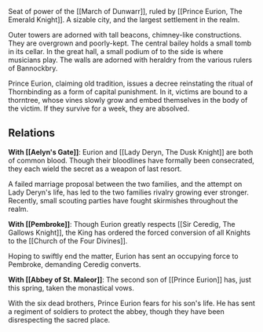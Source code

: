 Seat of power of the [[March of Dunwarr]], ruled by [[Prince Eurion, The Emerald Knight]]. A sizable city, and the largest settlement in the realm.

Outer towers are adorned with tall beacons, chimney-like constructions. They are overgrown and poorly-kept. The central bailey holds a small tomb in its cellar. In the great hall, a small podium of to the side is where musicians play. The walls are adorned with heraldry from the various rulers of Bannockbry.

Prince Eurion, claiming old tradition, issues a decree reinstating the ritual of Thornbinding as a form of capital punishment. In it, victims are bound to a thorntree, whose vines slowly grow and embed themselves in the body of the victim. If they survive for a week, they are absolved.

## Relations
**With [[Aelyn's Gate]]**: Eurion and [[Lady Deryn, The Dusk Knight]] are both of common blood. Though their bloodlines have formally been consecrated, they each wield the secret as a weapon of last resort.

A failed marriage proposal between the two families, and the attempt on Lady Deryn's life, has led to the two families rivalry growing ever stronger. Recently, small scouting parties have fought skirmishes throughout the realm.

**With [[Pembroke]]**: Though Eurion greatly respects [[Sir Ceredig, The Gallows Knight]], the King has ordered the forced conversion of all Knights to the [[Church of the Four Divines]]. 

Hoping to swiftly end the matter, Eurion has sent an occupying force to Pembroke, demanding Ceredig converts.


**With [[Abbey of St. Maleor]]**:  The second son of [[Prince Eurion]] has, just this spring, taken the monastical vows.

With the six dead brothers, Prince Eurion fears for his son's life. He has sent a regiment of soldiers to protect the abbey, though they have been disrespecting the sacred place.
